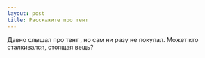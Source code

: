 ```yaml
---
layout: post 
title: Расскажите про тент 
--- 
```

Давно слышал про тент , но сам ни разу не покупал. Может кто сталкивался, стоящая вещь?
